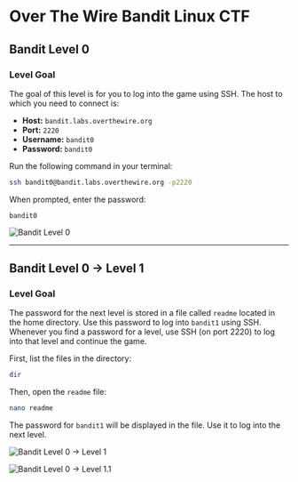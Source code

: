 # Over The Wire Bandit Linux CTF

## Bandit Level 0

### Level Goal

The goal of this level is for you to log into the game using SSH. The host to which you need to connect is:

- **Host:** `bandit.labs.overthewire.org`
- **Port:** `2220`
- **Username:** `bandit0`
- **Password:** `bandit0`

Run the following command in your terminal:

```sh
ssh bandit0@bandit.labs.overthewire.org -p2220
```

When prompted, enter the password:

```
bandit0
```

![Bandit Level 0](https://i.imgur.com/3aD4L3S.png)

---

## Bandit Level 0 → Level 1

### Level Goal

The password for the next level is stored in a file called `readme` located in the home directory. Use this password to log into `bandit1` using SSH. Whenever you find a password for a level, use SSH (on port 2220) to log into that level and continue the game.

First, list the files in the directory:

```sh
dir
```

Then, open the `readme` file:

```sh
nano readme
```

The password for `bandit1` will be displayed in the file. Use it to log into the next level.

![Bandit Level 0 → Level 1](https://i.imgur.com/07D7uQ2.png)

![Bandit Level 0 → Level 1.1](https://i.imgur.com/SzZrIYG.png)
